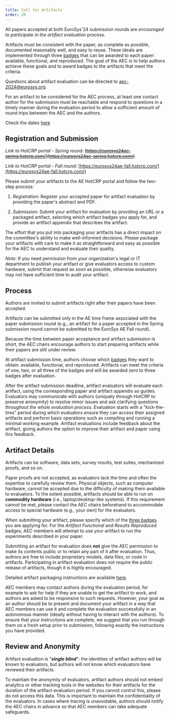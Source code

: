 ```yaml
---
title: Call for Artifacts
order: 20
---
```


All papers accepted at both EuroSys'24 submission rounds are *encouraged to participate in the artifact evaluation* process.

Artifacts must be consistent with the paper, as complete as possible, documented reasonably well, and easy to reuse.
These ideals are implemented through three [badges](badges) that can be awarded to each paper: available, functional, and reproduced.
The goal of the AEC is to help authors achieve these goals and to award badges to the artifacts that meet the criteria.

Questions about artifact evaluation can be directed to [aec-2024@eurosys.org](mailto:aec-2024@eurosys.org).

For an artifact to be considered for the AEC process, at least one contact author for the submission must be reachable and respond to questions in a timely manner during the evaluation period to allow a sufficient amount of round trips between the AEC and the authors.

Check the dates [here](dates)

## Registration and Submission

*Link to HotCRP portal - Spring round:* ~~[https://eurosys24ae-spring.hotcrp.com/](https://eurosys24ae-spring.hotcrp.com/)~~

*Link to HotCRP portal - Fall round:* [https://eurosys24ae-fall.hotcrp.com/](https://eurosys24ae-fall.hotcrp.com/)

Please submit your artifacts to the AE HotCRP portal and follow the two-step process:

1. *Registration:* Register your accepted paper for artifact evaluation by providing the paper's abstract and PDF.

2. *Submission:* Submit your artifact for evaluation by providing an URL or a packaged artifact, selecting which artifact badges you apply for, and provide an artifact appendix that describes the artifact.

The effort that you put into packaging your artifacts has a direct impact on the committee's ability to make well-informed decisions.
Please package your artifacts with care to make it as straightforward and easy as possible for the AEC to understand and evaluate their quality.

*Note*: If you need permission from your organization's legal or IT department to publish your artifact or give evaluators access to custom hardware, submit that request as soon as possible, otherwise evaluators may not have sufficient time to audit your artifact.

## Process

Authors are invited to submit artifacts right after their papers have been accepted.

Artifacts can be submitted only in the AE time frame associated with the paper submission round (e.g., an artifact for a paper accepted in the Spring submission round cannot be submitted to the EuroSys AE Fall round).

Because the time between paper acceptance and artifact submission is short, the AEC chairs encourage authors to start preparing artifacts while their papers are still under review.

At artifact submission time, authors choose which [badges](badges) they want to obtain: available, functional, and reproduced.
Artifacts can meet the criteria of one, two, or all three of the badges and will be awarded zero to three badges after evaluation.

After the artifact submission deadline, artifact evaluators will evaluate each artifact, using the corresponding paper and artifact appendix as guides.
Evaluators may communicate with authors (uniquely through HotCRP to preserve anonymity) to resolve minor issues and ask clarifying questions *throughout the whole evaluation process*.
Evaluation starts with a "kick-the-tires" period during which evaluators ensure they can access their assigned artifacts and perform basic operations
such as compiling and running a minimal working example.
Artifact evaluations include feedback about the artifact, giving authors the option to improve their artifact and paper using this feedback.


## Artifact Details

Artifacts can be software, data sets, survey results, test suites, mechanized proofs, and so on.

Paper proofs are not accepted, as evaluators lack the time and often the expertise to carefully review them.
Physical objects, such as computer hardware, cannot be accepted due to the difficulty of making them available to evaluators.
To the extent possible, artifacts should be able to run on **commodity hardware** (i.e., laptop/desktop-like systems). If this requirement cannot be met, please contact the AEC chairs beforehand to accommodate access to special hardware (e.g., your own) for the evaluators.

When submitting your artifact, please specify which of the [three badges](badges) you are applying for.
For the *Artifact Functional* and *Results Reproduced* badges, AEC members will attempt to use your artifact to run the experiments described in your paper.

Submitting an artifact for evaluation does **not** give the AEC permission to make its contents public or to retain any part of it after evaluation.
Thus, authors are free to include proprietary models, data files, or code in artifacts.
Participating in artifact evaluation does not require the public release of artifacts, though it is highly encouraged.

Detailed artifact packaging instructions are available [here](packaging).

AEC members may contact authors during the evaluation period, for example to ask for help if they are unable to get the artifact to work, and authors are asked to be responsive to such requests.
However, your goal as an author should be to present and document your artifact in a way that AEC members can use it and complete the evaluation successfully in an autonomous manner (ideally without having to interact with the authors).
To ensure that your instructions are complete, we suggest that you run through them on a fresh setup prior to submission, following exactly the instructions you have provided.


## Review and Anonymity

Artifact evaluation is "***single blind***": the identities of artifact authors will be known to evaluators, but authors will not know which evaluators have reviewed their artifacts.

To maintain the anonymity of evaluators, artifact authors should not embed analytics or other tracking tools in the websites for their artifacts for the duration of the artifact evaluation period.
If you cannot control this, please do not access this data.
This is important to maintain the confidentiality of the evaluators.
In cases where tracing is unavoidable, authors should notify the AEC chairs in advance so that AEC members can take adequate safeguards.

